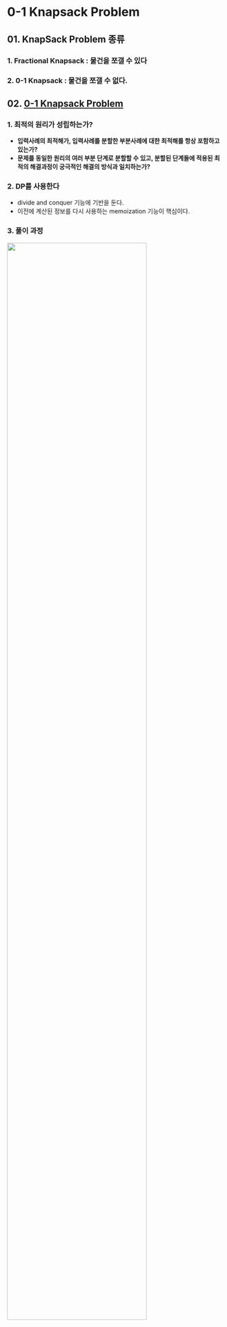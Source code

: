 # 0-1 Knapsack Problem

## 01. KnapSack Problem 종류

### 1. Fractional Knapsack : 물건을 쪼갤 수 있다
### 2. 0-1 Knapsack : 물건을 쪼갤 수 없다.


## 02. [0-1 Knapsack Problem](https://gsmesie692.tistory.com/113)

### 1. 최적의 원리가 성립하는가?
  - **입력사례의 최적해가, 입력사례를 분할한 부분사례에 대한 최적해를 항상 포함하고 있는가?**
  - **문제를 동일한 원리의 여러 부분 단계로 분할할 수 있고, 분할된 단계들에 적용된 최적의 해결과정이 궁극적인 해결의 방식과 일치하는가?**

### 2. DP를 사용한다
  - divide and conquer 기능에 기반을 둔다.
  - 이전에 계산된 정보를 다시 사용하는 memoization 기능이 핵심이다.

### 3. 풀이 과정

<img src="https://user-images.githubusercontent.com/59442344/123507000-19278b00-d6a2-11eb-8a9b-10831bd5407b.jpg" height=80% width=80%>

